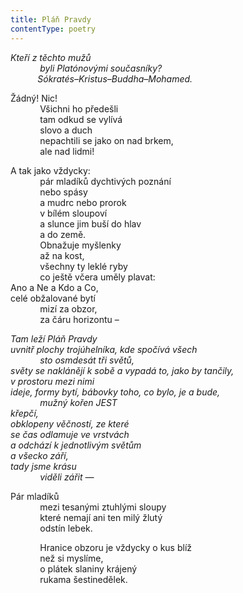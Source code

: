 ```yaml
---
title: Pláň Pravdy
contentType: poetry
---
```


<section>

_Kteří z těchto mužů  
            byli Platónovými současníky?  
           Sókratés–Kristus–Buddha–Mohamed._

</section>

<section>

Žádný! Nic!  
            Všichni ho předešli  
            tam odkud se vylívá  
            slovo a duch  
            nepachtili se jako on nad brkem,  
            ale nad lidmi!

</section>

<section>

A tak jako vždycky:  
            pár mladíků dychtivých poznání  
            nebo spásy  
            a mudrc nebo prorok  
            v bílém sloupoví  
            a slunce jim buší do hlav  
            a do země.  
            Obnažuje myšlenky  
            až na kost,  
            všechny ty leklé ryby  
            co ještě včera uměly plavat:  
Ano a Ne a Kdo a Co,  
celé obžalované bytí  
            mizí za obzor,  
            za čáru horizontu –

</section>

<section>

_Tam leží Pláň Pravdy  
uvnitř plochy trojúhelníka, kde spočívá všech  
            sto osmdesát tři světů,  
světy se naklánějí k sobě a vypadá to, jako by tančily,  
v prostoru mezi nimi  
ideje, formy bytí, bábovky toho, co bylo, je a bude,  
            mužný kořen JEST  
křepčí,  
obklopeny věčností, ze které  
se čas odlamuje ve vrstvách  
a odchází k jednotlivým světům  
a všecko září,  
tady jsme krásu  
            viděli zářit —_

</section>

<section>

Pár mladíků  
            mezi tesanými ztuhlými sloupy  
            které nemají ani ten milý žlutý  
            odstín lebek.

</section>

<section>

            Hranice obzoru je vždycky o kus blíž  
            než si myslíme,  
            o plátek slaniny krájený  
            rukama šestinedělek.

</section>

